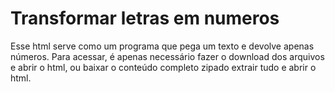# Transformar letras em numeros

Esse html serve como um programa que pega um texto e devolve apenas números.
Para acessar, é apenas necessário fazer o download dos arquivos e abrir o html, ou baixar o conteúdo completo zipado extrair tudo e abrir o html.
